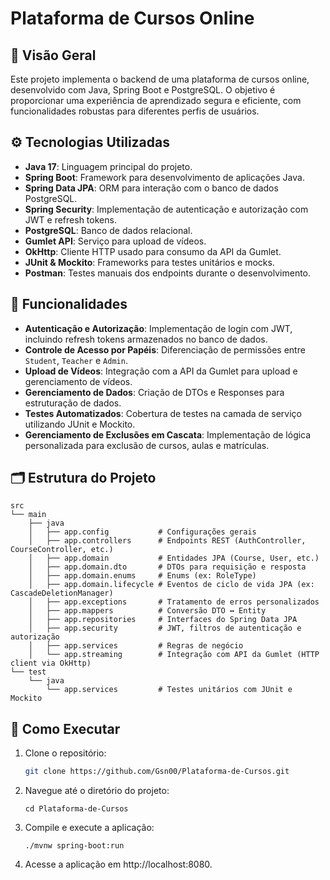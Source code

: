# Plataforma de Cursos Online

## 🎯 Visão Geral

Este projeto implementa o backend de uma plataforma de cursos online, desenvolvido com Java, Spring Boot e PostgreSQL. O objetivo é proporcionar uma experiência de aprendizado segura e eficiente, com funcionalidades robustas para diferentes perfis de usuários.

## ⚙️ Tecnologias Utilizadas

- **Java 17**: Linguagem principal do projeto.
- **Spring Boot**: Framework para desenvolvimento de aplicações Java.
- **Spring Data JPA**: ORM para interação com o banco de dados PostgreSQL.
- **Spring Security**: Implementação de autenticação e autorização com JWT e refresh tokens.
- **PostgreSQL**: Banco de dados relacional.
- **Gumlet API**: Serviço para upload de vídeos.
- **OkHttp**: Cliente HTTP usado para consumo da API da Gumlet.
- **JUnit & Mockito**: Frameworks para testes unitários e mocks.
- **Postman**: Testes manuais dos endpoints durante o desenvolvimento.

## 🔐 Funcionalidades

- **Autenticação e Autorização**: Implementação de login com JWT, incluindo refresh tokens armazenados no banco de dados.
- **Controle de Acesso por Papéis**: Diferenciação de permissões entre `Student`, `Teacher` e `Admin`.
- **Upload de Vídeos**: Integração com a API da Gumlet para upload e gerenciamento de vídeos.
- **Gerenciamento de Dados**: Criação de DTOs e Responses para estruturação de dados.
- **Testes Automatizados**: Cobertura de testes na camada de serviço utilizando JUnit e Mockito.
- **Gerenciamento de Exclusões em Cascata**: Implementação de lógica personalizada para exclusão de cursos, aulas e matrículas.

## 🗂 Estrutura do Projeto

```text
src
└── main
    ├── java
    │   ├── app.config           # Configurações gerais
    │   ├── app.controllers      # Endpoints REST (AuthController, CourseController, etc.)
    │   ├── app.domain           # Entidades JPA (Course, User, etc.)
    │   ├── app.domain.dto       # DTOs para requisição e resposta
    │   ├── app.domain.enums     # Enums (ex: RoleType)
    │   ├── app.domain.lifecycle # Eventos de ciclo de vida JPA (ex: CascadeDeletionManager)
    │   ├── app.exceptions       # Tratamento de erros personalizados
    │   ├── app.mappers          # Conversão DTO ↔ Entity
    │   ├── app.repositories     # Interfaces do Spring Data JPA
    │   ├── app.security         # JWT, filtros de autenticação e autorização
    │   ├── app.services         # Regras de negócio
    │   └── app.streaming        # Integração com API da Gumlet (HTTP client via OkHttp)
└── test
    └── java
        └── app.services         # Testes unitários com JUnit e Mockito
```

## 🚀 Como Executar

1. Clone o repositório:

   ```bash
   git clone https://github.com/Gsn00/Plataforma-de-Cursos.git
   ```

2. Navegue até o diretório do projeto:
   
   ```
   cd Plataforma-de-Cursos
   ```
3. Compile e execute a aplicação:

   ```
   ./mvnw spring-boot:run
   ```

4. Acesse a aplicação em http://localhost:8080.

   

   

